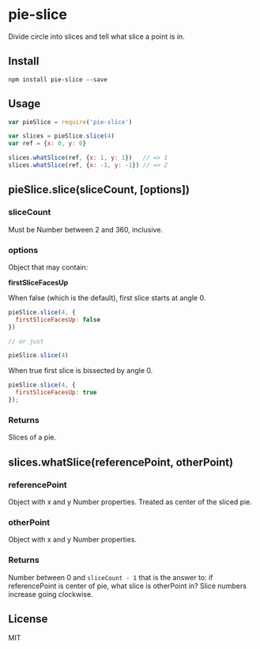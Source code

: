 # pie-slice

Divide circle into slices and tell what slice a point is in.

## Install

    npm install pie-slice --save

## Usage

```js
var pieSlice = require('pie-slice')

var slices = pieSlice.slice(4)
var ref = {x: 0, y: 0}

slices.whatSlice(ref, {x: 1, y: 1})   // => 1
slices.whatSlice(ref, {x: -1, y: -1}) // => 2
```

## pieSlice.slice(sliceCount, [options])

### sliceCount

Must be Number between 2 and 360, inclusive.

### options

Object that may contain:

**firstSliceFacesUp**

When false (which is the default), first slice starts at angle 0.

```js
pieSlice.slice(4, {
  firstSliceFacesUp: false
})

// or just

pieSlice.slice(4)
```

When true first slice is bissected by angle 0.

```js
pieSlice.slice(4, {
  firstSliceFacesUp: true
});
```

### Returns

Slices of a pie.

## slices.whatSlice(referencePoint, otherPoint)

### referencePoint

Object with x and y Number properties. Treated as center of the sliced pie.

### otherPoint

Object with x and y Number properties.

### Returns

Number between 0 and `sliceCount - 1` that is the answer to: if referencePoint is center of pie, what slice is otherPoint in? Slice numbers increase going clockwise.

## License

MIT